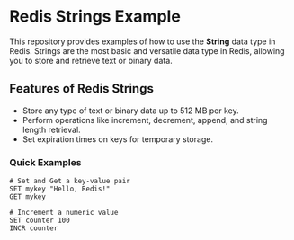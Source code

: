# Redis Strings Example

This repository provides examples of how to use the **String** data type in Redis. Strings are the most basic and versatile data type in Redis, allowing you to store and retrieve text or binary data.

## Features of Redis Strings
- Store any type of text or binary data up to 512 MB per key.
- Perform operations like increment, decrement, append, and string length retrieval.
- Set expiration times on keys for temporary storage.

### Quick Examples
```plaintext
# Set and Get a key-value pair
SET mykey "Hello, Redis!"
GET mykey

# Increment a numeric value
SET counter 100
INCR counter

